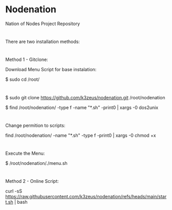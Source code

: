 # Nodenation
Nation of Nodes Project Repository
#
There are two installation methods:
#

Method 1 - Gitclone:

Download Menu Script for base instalation:

$ sudo cd /root/
#
$ sudo git clone https://github.com/k3zeus/nodenation.git /root/nodenation

$ find /root/nodenation/ -type f -name "*.sh" -print0 | xargs -0 dos2unix
#
Change permition to scripts:

find /root/nodenation/ -name "*.sh" -type f -print0 | xargs -0 chmod +x

#
Execute the Menu:

$ /root/nodenation/./menu.sh

#
#

Method 2 - Online Script:

curl -sS https://raw.githubusercontent.com/k3zeus/nodenation/refs/heads/main/start.sh | bash
